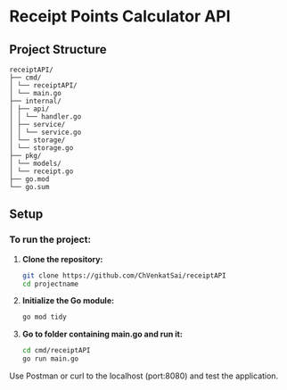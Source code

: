 # Receipt Points Calculator API

## Project Structure

```
receiptAPI/
├── cmd/
│ └── receiptAPI/
│ └── main.go
├── internal/
│ ├── api/
│ │ └── handler.go
│ ├── service/
│ │ └── service.go
│ └── storage/
│ └── storage.go
├── pkg/
│ └── models/
│ └── receipt.go
├── go.mod
└── go.sum
```

## Setup

### To run the project:

1. **Clone the repository:**
   ```sh
   git clone https://github.com/ChVenkatSai/receiptAPI
   cd projectname
2. **Initialize the Go module:**
   ```sh
   go mod tidy
3. **Go to folder containing main.go and run it:**
   ```sh
   cd cmd/receiptAPI
   go run main.go

Use Postman or curl to the localhost (port:8080) and test the application. 
